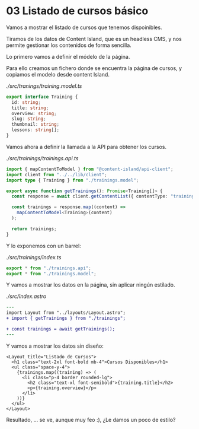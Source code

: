 # 03 Listado de cursos básico

Vamos a mostrar el listado de cursos que tenemos dispoinibles.

Tiramos de los datos de Content Island, que es un headless CMS, y nos permite gestionar los contenidos de forma sencilla.

Lo primero vamos a definir el módelo de la página.

Para ello creamos un fichero donde se encuentra la página de cursos, y copiamos el modelo desde content Island.

_./src/tranings/training.model.ts_

```typescript
export interface Training {
  id: string;
  title: string;
  overview: string;
  slug: string;
  thumbnail: string;
  lessons: string[];
}
```

Vamos ahora a definir la llamada a la API para obtener los cursos.

_./src/trainings/trainings.api.ts_

```typescript
import { mapContentToModel } from "@content-island/api-client";
import client from "../../lib/client";
import type { Training } from "./trainings.model";

export async function getTrainings(): Promise<Training[]> {
  const response = await client.getContentList({ contentType: "training" });

  const trainings = response.map((content) =>
    mapContentToModel<Training>(content)
  );

  return trainings;
}
```

Y lo exponemos con un barrel:

_./src/trainings/index.ts_

```typescript
export * from "./trainings.api";
export * from "./trainings.model";
```

Y vamos a mostrar los datos en la página, sin aplicar ningún estilado.

_./src/index.astro_

```diff
---
import Layout from "../layouts/Layout.astro";
+ import { getTrainings } from "./trainings";

+ const trainings = await getTrainings();
---
```

Y vamos a mostrar los datos sin diseño:

```astro
<Layout title="Listado de Cursos">
  <h1 class="text-2xl font-bold mb-4">Cursos Disponibles</h1>
  <ul class="space-y-4">
    {trainings.map((training) => (
      <li class="p-4 border rounded-lg">
        <h2 class="text-xl font-semibold">{training.title}</h2>
        <p>{training.overview}</p>
      </li>
    ))}
  </ul>
</Layout>
```

Resultado, ... se ve, aunque muy feo :), ¿Le damos un poco de estilo?
